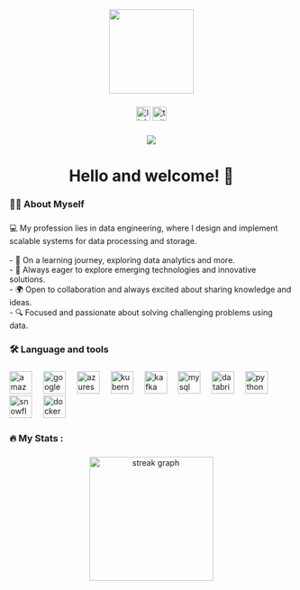 <div align="center">
  <img height="150" src="https://i.giphy.com/media/v1.Y2lkPTc5MGI3NjExMHF6dWtmbmMwNHE3d2NjOTRvNjZzbTI5bWZiemw4cGRvdjIxNTJtaSZlcD12MV9pbnRlcm5hbF9naWZfYnlfaWQmY3Q9Zw/qgQUggAC3Pfv687qPC/giphy.gif"  />
</div>

###

<div align="center">
  <img src="https://img.shields.io/static/v1?message=LinkedIn&logo=linkedin&label=&color=0077B5&logoColor=white&labelColor=&style=for-the-badge" height="25" alt="linkedin logo"  />
  <img src="https://img.shields.io/static/v1?message=Twitter&logo=twitter&label=&color=1DA1F2&logoColor=white&labelColor=&style=for-the-badge" height="25" alt="twitter logo"  />
</div>

###

<div align="center">
  <img src="https://visitor-badge.laobi.icu/badge?page_id=maurodesouza.maurodesouza&"  />
</div>

###

<h1 align="center">Hello and welcome! 🌟 </h1>

###

<h3 align="left">👩‍💻  About Myself</h3>

###

<p align="left">💻 My profession lies in data engineering, where I design and implement scalable systems for data processing and storage.<br><br>- 📖 On a learning journey, exploring data analytics and more. <br>- 🚀 Always eager to explore emerging technologies and innovative solutions.<br>- 🌍 Open to collaboration and always excited about sharing knowledge and ideas. <br>- 🔍 Focused and passionate about solving challenging problems using data. </p>

###

<h3 align="left">🛠 Language and tools</h3>

### 

<div align="left">
  <img src="https://cdn.jsdelivr.net/gh/devicons/devicon/icons/amazonwebservices/amazonwebservices-line-wordmark.svg" height="40" alt="amazonwebservices logo"  />
  <img width="12" />
  <img src="https://upload.wikimedia.org/wikipedia/commons/c/ce/Google_cloud.png" height="40" alt="googlecloud logo"  />
  <img width="12" />
  <img src="https://upload.wikimedia.org/wikipedia/commons/a/a8/Microsoft_Azure_Logo.svg" height="40" alt="azureservices logo"  />
  <img width="12" />
  <img src="https://cdn.jsdelivr.net/gh/devicons/devicon/icons/kubernetes/kubernetes-plain.svg" height="40" alt="kubernetes logo"  />
  <img width="12" />
  <img src="https://upload.wikimedia.org/wikipedia/commons/0/05/Apache_kafka.svg" height="40" alt="kafka logo"  />
  <img width="12" />
    <img src="https://upload.wikimedia.org/wikipedia/labs/8/8e/Mysql_logo.png" height="40" alt="mysql logo"  />
  <img width="12" />
  <img src="https://en.wikipedia.org/wiki/Databricks#/media/File:Databricks_Logo.png" height="40" alt="databricks logo"  />
  <img width="12" />
   <img src="https://upload.wikimedia.org/wikipedia/commons/c/c3/Python-logo-notext.svg" height="40" alt="python logo"  />
  <img width="12" />
  <img src="https://upload.wikimedia.org/wikipedia/commons/b/bb/Snow_flake_icon.png" height="40" alt="snowflake logo"  />
  <img width="12" />
  <img src="https://cdn.jsdelivr.net/gh/devicons/devicon/icons/docker/docker-plain-wordmark.svg" height="40" alt="docker logo"  />
</div>

###

<h3 align="left">🔥   My Stats :</h3>

###

<div align="center">
  <img src="https://streak-stats.demolab.com?user=maurodesouza&locale=en&mode=daily&theme=dark&hide_border=false&border_radius=5&order=3" height="220" alt="streak graph"  />
</div>

###
